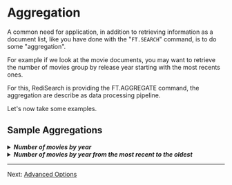 # Aggregation

A common need for application, in addition to retrieving information as a document list, like you have done with the "`FT.SEARCH`" command, is to do some "aggregation".

For example if we look at the movie documents, you may want to retrieve the number of movies group by release year starting with the most recents ones.

For this, RediSearch is providing the FT.AGGREGATE command, the aggregation are describe as data processing pipeline.

Let's now take some examples.

## Sample Aggregations

<details> 
  <summary>
  <i><b>
  Number of movies by year
  </b></i>
  </summary>

```
> FT.AGGREGATE "idx:movie" "*" GROUPBY 1 @release_year REDUCE COUNT 0 AS nb_of_movies

 1) (integer) 60
 2) 1) "release_year"
    2) "1964"
    3) "nb_of_movies"
    4) "9"
 ...   
 61) 1) "release_year"
    2) "2010"
    3) "nb_of_movies"
    4) "15"
```



---
</details>


<details> 
  <summary>
  <i><b>
  Number of movies by year from the most recent to the oldest
  </b></i>
  </summary>

```
> FT.AGGREGATE "idx:movie" "*" GROUPBY 1 @release_year REDUCE COUNT 0 AS nb_of_movies SORTBY 2 @release_year DESC 

1) (integer) 60
 2) 1) "release_year"
    2) "2019"
    3) "nb_of_movies"
    4) "14"
 ...   
11) 1) "release_year"
    2) "2010"
    3) "nb_of_movies"
    4) "15"
```
---
</details>


----
Next: [Advanced Options](009-advanced-features.md)
